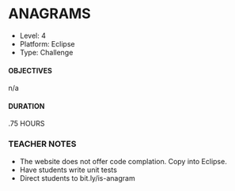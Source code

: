 # ANAGRAMS
* Level: 4
* Platform: Eclipse
* Type: Challenge

#### OBJECTIVES
n/a

#### DURATION
.75 HOURS

### TEACHER NOTES 

* The website does not offer code complation. Copy into Eclipse. 
* Have students write unit tests
* Direct students to bit.ly/is-anagram
